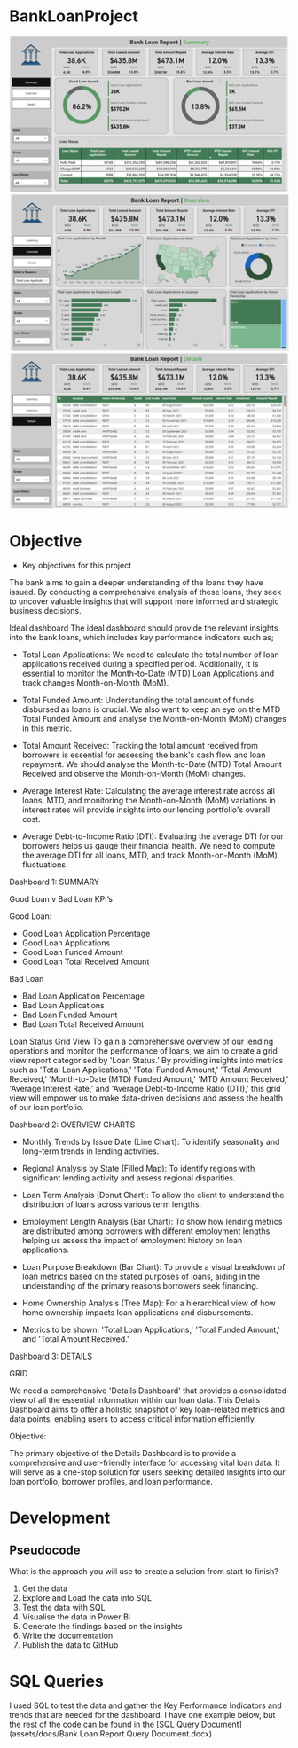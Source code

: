 # BankLoanProject

![Dashboard](assets/images/SUMMARY.png)
![Dashboard](assets/images/OVERVIEW.png)
![Dashboard](assets/images/DETAILS.png)

# Objective

* Key objectives for this project

The bank aims to gain a deeper understanding of the loans they have issued. By conducting a comprehensive analysis of these loans, they seek to uncover valuable insights that will support more informed and strategic business decisions.

Ideal dashboard
The ideal dashboard should provide the relevant insights into the bank loans, which includes key performance indicators such as;

* Total Loan Applications: We need to calculate the total number of loan applications received during a specified period. Additionally, it is essential to monitor the Month-to-Date (MTD) Loan Applications and track changes Month-on-Month (MoM).

* Total Funded Amount: Understanding the total amount of funds disbursed as loans is crucial. We also want to keep an eye on the MTD Total Funded Amount and analyse the Month-on-Month (MoM) changes in this metric.

* Total Amount Received: Tracking the total amount received from borrowers is essential for assessing the bank's cash flow and loan repayment. We should analyse the Month-to-Date (MTD) Total Amount Received and observe the Month-on-Month (MoM) changes.

* Average Interest Rate: Calculating the average interest rate across all loans, MTD, and monitoring the Month-on-Month (MoM) variations in interest rates will provide insights into our lending portfolio's overall cost.

* Average Debt-to-Income Ratio (DTI): Evaluating the average DTI for our borrowers helps us gauge their financial health. We need to compute the average DTI for all loans, MTD, and track Month-on-Month (MoM) fluctuations.

Dashboard 1: SUMMARY

Good Loan v Bad Loan KPI’s

Good Loan:
* Good Loan Application Percentage
* Good Loan Applications
* Good Loan Funded Amount
* Good Loan Total Received Amount

Bad Loan
* Bad Loan Application Percentage
* Bad Loan Applications
* Bad Loan Funded Amount
* Bad Loan Total Received Amount

Loan Status Grid View
To gain a comprehensive overview of our lending operations and monitor the performance of loans, we aim to create a grid view report categorised by 'Loan Status.’ By providing insights into metrics such as 'Total Loan Applications,' 'Total Funded Amount,' 'Total Amount Received,' 'Month-to-Date (MTD) Funded Amount,' 'MTD Amount Received,' 'Average Interest Rate,' and 'Average Debt-to-Income Ratio (DTI),' this grid view will empower us to make data-driven decisions and assess the health of our loan portfolio.

Dashboard 2: OVERVIEW
CHARTS

* Monthly Trends by Issue Date (Line Chart): To identify seasonality and long-term trends in lending activities.

* Regional Analysis by State (Filled Map): To identify regions with significant lending activity and assess regional disparities.

* Loan Term Analysis (Donut Chart): To allow the client to understand the distribution of loans across various term lengths.

* Employment Length Analysis (Bar Chart): To show how lending metrics are distributed among borrowers with different employment lengths, helping us assess the impact of employment history on loan applications.

* Loan Purpose Breakdown (Bar Chart): To provide a visual breakdown of loan metrics based on the stated purposes of loans, aiding in the understanding of the primary reasons borrowers seek financing.

* Home Ownership Analysis (Tree Map): For a hierarchical view of how home ownership impacts loan applications and disbursements.

* Metrics to be shown: 'Total Loan Applications,' 'Total Funded Amount,' and 'Total Amount Received.'

Dashboard 3: DETAILS

GRID

We need a comprehensive 'Details Dashboard' that provides a consolidated view of all the essential information within our loan data. This Details Dashboard aims to offer a holistic snapshot of key loan-related metrics and data points, enabling users to access critical information efficiently.

Objective:

The primary objective of the Details Dashboard is to provide a comprehensive and user-friendly interface for accessing vital loan data. It will serve as a one-stop solution for users seeking detailed insights into our loan portfolio, borrower profiles, and loan performance.

# Development
## Pseudocode
What is the approach you will use to create a solution from start to finish?

1. Get the data
2. Explore and Load the data into SQL
3. Test the data with SQL
4. Visualise the data in Power Bi
5. Generate the findings based on the insights
6. Write the documentation
7. Publish the data to GitHub

# SQL Queries
I used SQL to test the data and gather the Key Performance Indicators and trends that are needed for the dashboard. I have one example below, but the rest of the code can be found in the [SQL Query Document](assets/docs/Bank Loan Report Query Document.docx)


